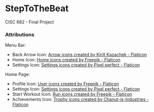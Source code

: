 # StepToTheBeat
CISC 682 - Final Project


### Attributions
Menu Bar:
- Back Arrow Icon: <a href="https://www.flaticon.com/free-icons/arrow" title="arrow icons">Arrow icons created by Kirill Kazachek - Flaticon</a>
- Home Icon: <a href="https://www.flaticon.com/free-icons/home" title="home icons">Home icons created by Freepik - Flaticon</a>
- Settings Icon: <a href="https://www.flaticon.com/free-icons/settings" title="settings icons">Settings icons created by Pixel perfect - Flaticon</a>

Home Page:
- Profile Icon: <a href="https://www.flaticon.com/free-icons/user" title="user icons">User icons created by Freepik - Flaticon</a>
- Settings Icon: <a href="https://www.flaticon.com/free-icons/settings" title="settings icons">Settings icons created by Pixel perfect - Flaticon</a>
- Start Workout Icon: <a href="https://www.flaticon.com/free-icons/run" title="run icons">Run icons created by Freepik - Flaticon</a>
- Achievements Icon: <a href="https://www.flaticon.com/free-icons/trophy" title="trophy icons">Trophy icons created by Chanut-is-Industries - Flaticon</a>